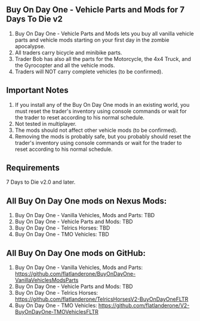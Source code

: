 ## Buy On Day One - Vehicle Parts and Mods for 7 Days To Die v2

1. Buy On Day One - Vehicle Parts and Mods lets you buy all vanilla vehicle parts and vehicle mods starting on your first day in the zombie apocalypse. 
2. All traders carry bicycle and minibike parts.
3. Trader Bob has also all the parts for the Motorcycle, the 4x4 Truck, and the Gyrocopter and all the vehicle mods. 
4. Traders will NOT carry complete vehicles (to be confirmed).

## Important Notes 
1. If you install any of the Buy On Day One mods in an existing world, you must reset the trader's inventory using console commands or wait for the trader to reset according to his normal schedule.
2. Not tested in multiplayer.
3. The mods should not affect other vehicle mods (to be confirmed).
4. Removing the mods is probably safe, but you probably should reset the trader's inventory using console commands or wait for the trader to reset according to his normal schedule.

## Requirements
 7 Days to Die v2.0 and later.

## All Buy On Day One mods on Nexus Mods:
1. Buy On Day One - Vanilla Vehicles, Mods and Parts: TBD
2. Buy On Day One - Vehicle Parts and Mods: TBD
3. Buy On Day One - Telrics Horses: TBD
4. Buy On Day One - TMO Vehicles: TBD

## All Buy On Day One mods on GitHub:
1. Buy On Day One - Vanilla Vehicles, Mods and Parts: https://github.com/flatlanderone/BuyOnDayOne-VanillaVehiclesModsParts
2. Buy On Day One - Vehicle Parts and Mods: TBD
3. Buy On Day One - Telrics Horses: https://github.com/flatlanderone/TelricsHorsesV2-BuyOnDayOneFLTR
4. Buy On Day One - TMO Vehicles: https://github.com/flatlanderone/V2-BuyOnDayOne-TMOVehiclesFLTR
